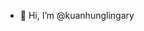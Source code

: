 - 👋 Hi, I’m @kuanhunglingary


<!---
kuanhunglingary/kuanhunglingary is a ✨ special ✨ repository because its `README.md` (this file) appears on your GitHub profile.
You can click the Preview link to take a look at your changes.
--->
